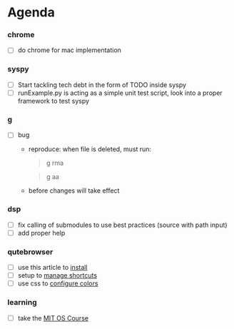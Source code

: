 # Agenda

### chrome
* [ ] do chrome for mac implementation

### syspy
* [ ] Start tackling tech debt in the form of TODO inside syspy
* [ ] runExample.py is acting as a simple unit test script, look into a proper framework to test syspy

### g
* [ ] bug
	* reproduce: when file is deleted, must run:
		> g rma

		> g aa
	* before changes will take effect

### dsp
* [ ] fix calling of submodules to use best practices (source with path input)
* [ ] add proper help

### qutebrowser
* [ ] use this article to [install](https://askubuntu.com/questions/954539/installing-qutebrowser)
* [ ] setup to [manage shortcuts](https://qutebrowser.org/doc/help/configuring.html)
* [ ] use css to [configure colors](https://www.reddit.com/r/qutebrowser/comments/665wdb/is_there_a_dark_mode/)

### learning
* [ ] take the [MIT OS Course](https://ocw.mit.edu/courses/electrical-engineering-and-computer-science/6-828-operating-system-engineering-fall-2012/assignments/)
